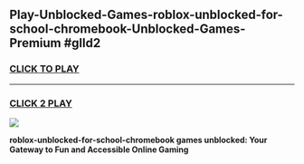 
## Play-Unblocked-Games-roblox-unblocked-for-school-chromebook-Unblocked-Games-Premium #glld2
<h3>
<a href="https://premium.freeplayer.one?title=roblox-unblocked-for-school-chromebook&ref=12M">CLICK TO PLAY</a></h3>
<hr>

<h3>
<a href="https://premium.freeplayer.one?title=roblox-unblocked-for-school-chromebook&ref=12M">CLICK 2 PLAY</a>
  
</h3>

<a href="https://premium.freeplayer.one?title=roblox-unblocked-for-school-chromebook&ref=12M"><img src="https://clearcache.store/games.png"></a>


**roblox-unblocked-for-school-chromebook games unblocked: Your Gateway to Fun and Accessible Online Gaming**

